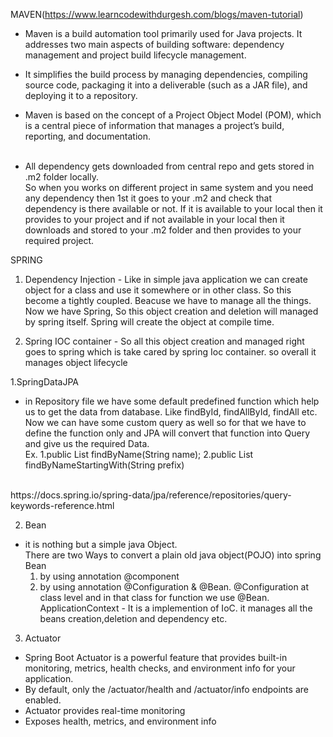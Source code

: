 MAVEN(https://www.learncodewithdurgesh.com/blogs/maven-tutorial)
 - Maven is a build automation tool primarily used for Java projects. It addresses two main 
   aspects of building software: dependency management and project build lifecycle management.<br>
 - It simplifies the build process by managing dependencies, compiling source code, packaging it 
   into a deliverable (such as a JAR file), and deploying it to a repository.<br>
 - Maven is based on the concept of a Project Object Model (POM), which is a central piece of 
   information that manages a project’s build, reporting, and documentation.<br><br>

 - All dependency gets downloaded from central repo and gets stored in .m2 folder locally.
   <br> So when you works on different project in same system and you need any dependency then 1st it goes to your .m2 and check that dependency is there available or not. If it is available to your local then it provides to your project and if not available in your local then it downloads and stored to your .m2 folder and then provides to your required project.



SPRING
  1. Dependency Injection - Like in simple java application we can create object for a class and use it somewhere or in other class. So this become a tightly coupled. Beacuse we have to manage all the things.<br>
  Now we have Spring, So this object creation and deletion will managed by spring itself. Spring will create the object at compile time.<br>

  2. Spring IOC container - So all this object creation and managed right goes to spring which is take cared by spring Ioc container. so overall it manages object lifecycle<br>

1.SpringDataJPA

 - in Repository file we have some default predefined function which help us to get the data from database. Like findById, findAllById, findAll etc.<br>
 Now we can have some custom query as well so for that we have to define the function only and JPA will convert that function into Query and give us the required Data. <br>
 Ex. 1.public List<User> findByName(String name);
     2.public List<user> findByNameStartingWith(String prefix)
<br>
     https://docs.spring.io/spring-data/jpa/reference/repositories/query-keywords-reference.html





2. Bean
 - it is nothing but a simple java Object.<br>
   There are two Ways to convert a plain old java object(POJO) into spring Bean<br>
   1. by using annotation @component<br>
   2. by using annotation @Configuration & @Bean. @Configuration at class level and in that class for function we use @Bean.
 ApplicationContext - It is a implemention of IoC. it manages all the beans creation,deletion and dependency etc.

 3. Actuator
  - Spring Boot Actuator is a powerful feature that provides built-in monitoring, metrics, health checks, and environment info for your application.
  - By default, only the /actuator/health and /actuator/info endpoints are enabled. 
  - Actuator provides real-time monitoring
  - Exposes health, metrics, and environment info